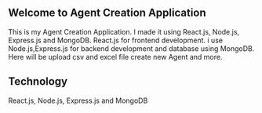 ## Welcome to Agent Creation Application
This is my Agent Creation Application. I made it using React.js, Node.js, Express.js and MongoDB. React.js for frontend development. i use Node.js,Express.js for backend development and database using MongoDB. Here will be upload csv and excel file create new Agent and more.

## Technology
React.js, Node.js, Express.js and MongoDB
